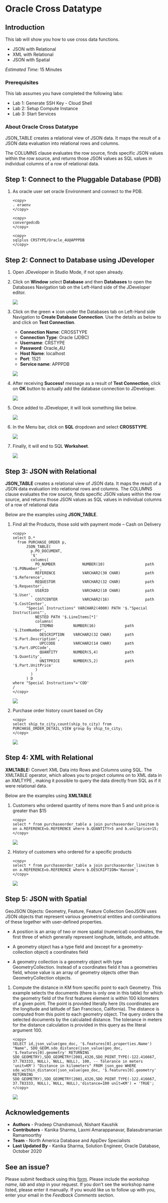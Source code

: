 # Oracle Cross Datatype

## Introduction

This lab will show you how to use cross data functions.
- JSON with Relational
- XML with Relational
- JSON with Spatial

*Estimated Time:* 15 Minutes

### Prerequisites

This lab assumes you have completed the following labs:
- Lab 1: Generate SSH Key - Cloud Shell
- Lab 2: Setup Compute Instance
- Lab 3: Start Services

### About Oracle Cross Datatype

JSON_TABLE creates a relational view of JSON data. It maps the result of a JSON data evaluation into relational rows and columns.

The COLUMNS clause evaluates the row source, finds specific JSON values within the row source, and returns those JSON values as SQL values in individual columns of a row of relational data.


## **Step 1:** Connect to the Pluggable Database (PDB)

1. As oracle user set oracle Environment and connect to the PDB.

    ````
    <copy>
    . oraenv
    </copy>
    ````

    ````
    <copy>
    convergedcdb
    </copy>
    ````

    ````
    <copy>
    sqlplus CRSTYPE/Oracle_4U@APPPDB
    </copy>
    ````

## **Step 2:** Connect to Database using JDeveloper

1. Open JDeveloper in Studio Mode, if not open already.

2. Click on **Window** select **Database** and then **Databases** to open the Databases Navigation tab on the Left-Hand side of the JDeveloper editor.


    ![](./images/Lab9-Step2-2.png)


3. Click on the green **+** icon under the Databases tab on Left-Hand side Navigation to **Create Database Connection**. Use the details as below to and click on **Test Connection**.


      - **Connection Name**: CROSSTYPE
      - **Connection Type**: Oracle (JDBC)
      - **Username**: CRSTYPE
      - **Password**: Oracle_4U
      - **Host Name**: localhost
      - **Port**: 1521
      - **Service name**: APPPDB


    ![](./images/Lab9-Step2-3.png)


4. After receiving **Success!** message as a result of **Test Connection**, click on **OK** button to actually add the database connection to JDeveloper.


    ![](./images/Lab9-Step2-4.png)


5. Once added to JDeveloper, it will look something like below.


    ![](./images/Lab9-Step2-5.png)


6. In the Menu bar, click on **SQL** dropdown and select **CROSSTYPE**.


    ![](./images/Lab9-Step2-6.png)


7. Finally, it will end to SQL **Worksheet**.


    ![](./images/Lab9-Step2-7.png)


## **Step 3:** JSON with Relational

**JSON_TABLE** creates a relational view of JSON data. It maps the result of a JSON data evaluation into relational rows and columns. The COLUMNS clause evaluates the row source, finds specific JSON values within the row source, and returns those JSON values as SQL values in individual columns of a row of relational data

Below are the examples using **JSON_TABLE**.

1. Find all the Products, those sold with payment mode – Cash on Delivery

    ````
    <copy>
    select D.*
      from PURCHASE_ORDER p,
          JSON_TABLE(
            p.PO_DOCUMENT,
            '$'
            columns(
              PO_NUMBER            NUMBER(10)                  path  '$.PONumber',
              REFERENCE            VARCHAR2(30 CHAR)           path  '$.Reference',
              REQUESTOR            VARCHAR2(32 CHAR)           path  '$.Requestor',
              USERID               VARCHAR2(10 CHAR)           path  '$.User',
              COSTCENTER           VARCHAR2(16)                path  '$.CostCenter',
          "Special Instructions" VARCHAR2(4000) PATH '$."Special Instructions"',
              NESTED PATH '$.LineItems[*]'
              columns(
                ITEMNO         NUMBER(16)             path '$.ItemNumber',
                DESCRIPTION    VARCHAR2(32 CHAR)      path '$.Part.Description',
                UPCCODE        VARCHAR2(14 CHAR)      path '$.Part.UPCCode',
                QUANTITY       NUMBER(5,4)            path '$.Quantity',
                UNITPRICE      NUMBER(5,2)            path '$.Part.UnitPrice'
              )
            )
          ) D
    where "Special Instructions"='COD'
    /
    </copy>
    ````

    ![](./images/Lab9-Step3-1.png)


2.  Purchase order history count based on City


    ````
    <copy>
    select ship_to_city,count(ship_to_city) from PURCHASE_ORDER_DETAIL_VIEW group by ship_to_city;
    </copy>
    ````

    ![](./images/Lab9-Step3-2.png)


## **Step 4:** XML with Relational

**XMLTABLE:** Convert XML Data into Rows and Columns using SQL. The XMLTABLE operator, which allows you to project columns on to XML data in an XMLTYPE , making it possible to query the data directly from SQL as if it were relational data.

Below are the examples using **XMLTABLE**

1. Customers who ordered quantity of items more than 5 and unit price is greater than $15

    ````
    <copy>
    select * from purchaseorder_table a join purchaseorder_lineitem b on a.REFERENCE=b.REFERENCE where b.QUANTITY>5 and b.unitprice>15;
    </copy>
    ````

    ![](./images/Lab9-Step4-1.png)

2. History of customers who ordered for a specific products

    ````
    <copy>
    select * from purchaseorder_table a join purchaseorder_lineitem b on a.REFERENCE=b.REFERENCE where b.DESCRIPTION='Ransom';
    </copy>
    ````
    
    ![](./images/Lab9-Step4-2.png)

## **Step 5:** JSON with Spatial

GeoJSON Objects: Geometry, Feature, Feature Collection
GeoJSON uses JSON objects that represent various geometrical entities and combinations of these together with user-defined properties.
  - A position is an array of two or more spatial (numerical) coordinates, the first three of which generally represent longitude, latitude, and altitude.

  - A geometry object has a type field and (except for a geometry-collection object) a coordinates field

  - A geometry collection is a geometry object with type GeometryCollection. Instead of a coordinates field it has a geometries field, whose value is an array of geometry objects other than GeometryCollection objects.


1. Compute the distance in KM from specific point to each Geometry. This example selects the documents (there is only one in this table) for which the geometry field of the first features element is within 100 kilometers of a given point. The point is provided literally here (its coordinates are the longitude and latitude of San Francisco, California). The distance is computed from this point to each geometry object. The query orders the selected documents by the calculated distance. The tolerance in meters for the distance calculation is provided in this query as the literal argument 100.


    ````
    <copy>
    SELECT id,json_value(geo_doc, '$.features[0].properties.Name') "Name", SDO_GEOM.sdo_distance(json_value(geo_doc, '$.features[0].geometry' RETURNING SDO_GEOMETRY),SDO_GEOMETRY(2001,4326,SDO_POINT_TYPE(-122.416667, 37.783333, NULL), NULL, NULL), 100, -- Tolerance in meters
    'unit=KM') "Distance in kilometers" FROM json_geo WHERE sdo_within_distance(json_value(geo_doc, '$.features[0].geometry' RETURNING SDO_GEOMETRY),SDO_GEOMETRY(2001,4326,SDO_POINT_TYPE(-122.416667, 37.783333, NULL), NULL, NULL),'distance=100 unit=KM') = 'TRUE';
    </copy>
    ````


    ![](./images/Lab9-Step5-1.png)

## Acknowledgements
- **Authors** - Pradeep Chandramouli, Nishant Kaushik
- **Contributors** - Kanika Sharma, Laxmi Amarappanavar, Balasubramanian Ramamoorthy
- **Team** - North America Database and AppDev Specialists
- **Last Updated By** - Kanika Sharma, Solution Engineer, Oracle Database, October 2020    

## See an issue?
Please submit feedback using this [form](https://apexapps.oracle.com/pls/apex/f?p=133:1:::::P1_FEEDBACK:1). Please include the *workshop name*, *lab* and *step* in your request.  If you don't see the workshop name listed, please enter it manually. If you would like us to follow up with you, enter your email in the *Feedback Comments* section.

